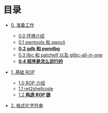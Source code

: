 # 目录

*   [0. 准备工作](./0.准备工作/README.md)
    *   [0.0 环境介绍](./0.准备工作/0.0.环境介绍.md)
    *   [0.1 pwntools 和 pwncli](./0.准备工作/0.1.pwntools.md)
    *   [**0.2 gdb 和 pwndbg**](./0.准备工作/0.2.gdb.md)
    *   [0.3 libc 和 patchelf 以及 glibc-all-in-one](./0.准备工作/0.3.libc.md)
    *   [**0.4 程序是怎么运行的**](./0.准备工作/0.4.elf.md)

*   [1. 基础 ROP](./1.基础rop/README.md)
    *   [1.0 ROP 介绍](./1.基础rop/1.0.rop.md)
    *   [1.1 ret2shellcode]()
    *   [1.2 **构造 ROP 链**]()

*   [2. 格式化字符串]()
